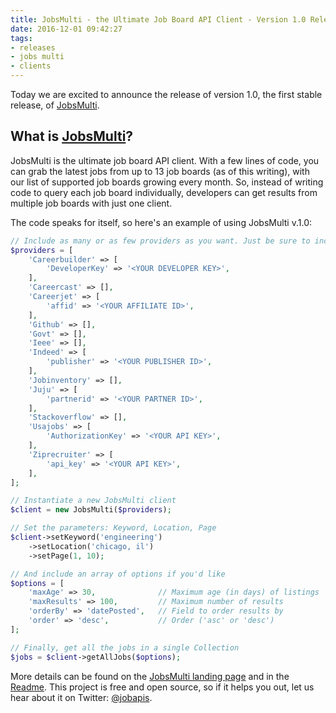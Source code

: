 ```yaml
---
title: JobsMulti - the Ultimate Job Board API Client - Version 1.0 Release
date: 2016-12-01 09:42:27
tags:
- releases 
- jobs multi
- clients
---
```


Today we are excited to announce the release of version 1.0, the first stable release, of [JobsMulti](https://github.com/jobapis/jobs-multi).

## What is [JobsMulti](https://github.com/jobapis/jobs-multi)?
JobsMulti is the ultimate job board API client. With a few lines of code, you can grab the latest jobs from up to 13 job boards (as of this writing), with our list of supported job boards growing every month. So, instead of writing code to query each job board individually, developers can get results from multiple job boards with just one client.

The code speaks for itself, so here's an example of using JobsMulti v.1.0:

```php
// Include as many or as few providers as you want. Just be sure to include any required keys.
$providers = [
    'Careerbuilder' => [
        'DeveloperKey' => '<YOUR DEVELOPER KEY>',
    ],
    'Careercast' => [],
    'Careerjet' => [
        'affid' => '<YOUR AFFILIATE ID>',
    ],
    'Github' => [],
    'Govt' => [],
    'Ieee' => [],
    'Indeed' => [
        'publisher' => '<YOUR PUBLISHER ID>',
    ],
    'Jobinventory' => [],
    'Juju' => [
        'partnerid' => '<YOUR PARTNER ID>',
    ],
    'Stackoverflow' => [],
    'Usajobs' => [
        'AuthorizationKey' => '<YOUR API KEY>',
    ],
    'Ziprecruiter' => [
        'api_key' => '<YOUR API KEY>',
    ],
];

// Instantiate a new JobsMulti client
$client = new JobsMulti($providers);

// Set the parameters: Keyword, Location, Page
$client->setKeyword('engineering')
    ->setLocation('chicago, il')
    ->setPage(1, 10);

// And include an array of options if you'd like
$options = [
    'maxAge' => 30,              // Maximum age (in days) of listings
    'maxResults' => 100,         // Maximum number of results
    'orderBy' => 'datePosted',   // Field to order results by
    'order' => 'desc',           // Order ('asc' or 'desc')
];

// Finally, get all the jobs in a single Collection
$jobs = $client->getAllJobs($options);
```

More details can be found on the [JobsMulti landing page](/open-source/jobs-multi) and in the [Readme](https://github.com/jobapis/jobs-multi/blob/master/README.md). This project is free and open source, so if it helps you out, let us hear about it on Twitter: [@jobapis](https://twitter.com/jobapis).
